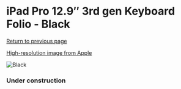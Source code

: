 # iPad Pro 12.9″ 3rd gen Keyboard Folio - Black

[Return to previous page](/ipad_pro2)

[High-resolution image from Apple](https://store.storeimages.cdn-apple.com/8756/as-images.apple.com/is/MU8H2?wid=4500&hei=4500&fmt=png)

<div style="width: 384px"><img src="/everypreview/MU8H2.png" alt="Black"></div>

### Under construction
